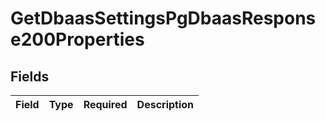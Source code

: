 # GetDbaasSettingsPgDbaasResponse200Properties


## Fields

| Field       | Type        | Required    | Description |
| ----------- | ----------- | ----------- | ----------- |